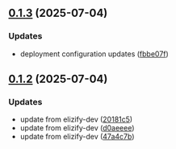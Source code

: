 ## [0.1.3](https://github.com/bealers/elizify/compare/v0.1.2...v0.1.3) (2025-07-04)

### Updates

* deployment configuration updates ([fbbe07f](https://github.com/bealers/elizify/commit/fbbe07fa7bd3c469614631df19f9d7dc46cd2847))

## [0.1.2](https://github.com/bealers/elizify/compare/v0.1.1...v0.1.2) (2025-07-04)

### Updates

* update from elizify-dev ([20181c5](https://github.com/bealers/elizify/commit/20181c53afa63f90b46b98d7a9d4ab97eda550de))
* update from elizify-dev ([d0aeeee](https://github.com/bealers/elizify/commit/d0aeeeece9fbb5b331e9b95f164ab8a49a837b34))
* update from elizify-dev ([47a4c7b](https://github.com/bealers/elizify/commit/47a4c7b3f1bfa1b81dac7abe2fe9a143fbdf1d07))
